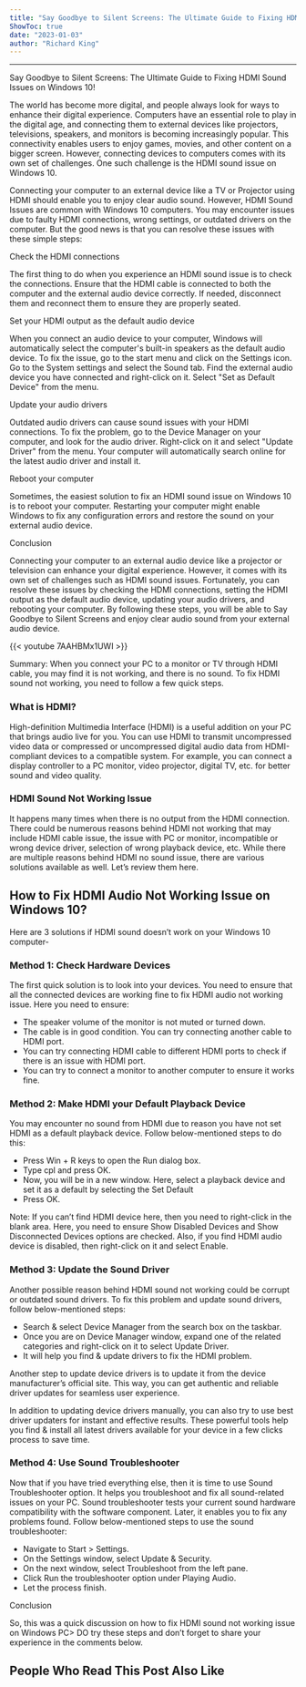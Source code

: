 ```yaml
---
title: "Say Goodbye to Silent Screens: The Ultimate Guide to Fixing HDMI Sound Issues on Windows 10!"
ShowToc: true 
date: "2023-01-03"
author: "Richard King"
---
```

*****
Say Goodbye to Silent Screens: The Ultimate Guide to Fixing HDMI Sound Issues on Windows 10!

The world has become more digital, and people always look for ways to enhance their digital experience. Computers have an essential role to play in the digital age, and connecting them to external devices like projectors, televisions, speakers, and monitors is becoming increasingly popular. This connectivity enables users to enjoy games, movies, and other content on a bigger screen. However, connecting devices to computers comes with its own set of challenges. One such challenge is the HDMI sound issue on Windows 10.

Connecting your computer to an external device like a TV or Projector using HDMI should enable you to enjoy clear audio sound. However, HDMI Sound Issues are common with Windows 10 computers. You may encounter issues due to faulty HDMI connections, wrong settings, or outdated drivers on the computer. But the good news is that you can resolve these issues with these simple steps:

Check the HDMI connections

The first thing to do when you experience an HDMI sound issue is to check the connections. Ensure that the HDMI cable is connected to both the computer and the external audio device correctly. If needed, disconnect them and reconnect them to ensure they are properly seated.

Set your HDMI output as the default audio device

When you connect an audio device to your computer, Windows will automatically select the computer's built-in speakers as the default audio device. To fix the issue, go to the start menu and click on the Settings icon. Go to the System settings and select the Sound tab. Find the external audio device you have connected and right-click on it. Select "Set as Default Device" from the menu.

Update your audio drivers

Outdated audio drivers can cause sound issues with your HDMI connections. To fix the problem, go to the Device Manager on your computer, and look for the audio driver. Right-click on it and select "Update Driver" from the menu. Your computer will automatically search online for the latest audio driver and install it.

Reboot your computer

Sometimes, the easiest solution to fix an HDMI sound issue on Windows 10 is to reboot your computer. Restarting your computer might enable Windows to fix any configuration errors and restore the sound on your external audio device.

Conclusion

Connecting your computer to an external audio device like a projector or television can enhance your digital experience. However, it comes with its own set of challenges such as HDMI sound issues. Fortunately, you can resolve these issues by checking the HDMI connections, setting the HDMI output as the default audio device, updating your audio drivers, and rebooting your computer. By following these steps, you will be able to Say Goodbye to Silent Screens and enjoy clear audio sound from your external audio device.

{{< youtube 7AAHBMx1UWI >}} 



Summary: When you connect your PC to a monitor or TV through HDMI cable, you may find it is not working, and there is no sound. To fix HDMI sound not working, you need to follow a few quick steps.
 
### What is HDMI?
 
High-definition Multimedia Interface (HDMI) is a useful addition on your PC that brings audio live for you. You can use HDMI to transmit uncompressed video data or compressed or uncompressed digital audio data from HDMI-compliant devices to a compatible system. For example, you can connect a display controller to a PC monitor, video projector, digital TV, etc. for better sound and video quality.
 
### HDMI Sound Not Working Issue
 
It happens many times when there is no output from the HDMI connection. There could be numerous reasons behind HDMI not working that may include HDMI cable issue, the issue with PC or monitor, incompatible or wrong device driver, selection of wrong playback device, etc. While there are multiple reasons behind HDMI no sound issue, there are various solutions available as well. Let’s review them here.
 
## How to Fix HDMI Audio Not Working Issue on Windows 10?
 
Here are 3 solutions if HDMI sound doesn’t work on your Windows 10 computer-
 
### Method 1: Check Hardware Devices
 
The first quick solution is to look into your devices. You need to ensure that all the connected devices are working fine to fix HDMI audio not working issue. Here you need to ensure:
 
- The speaker volume of the monitor is not muted or turned down.
 - The cable is in good condition. You can try connecting another cable to HDMI port.
 - You can try connecting HDMI cable to different HDMI ports to check if there is an issue with HDMI port.
 - You can try to connect a monitor to another computer to ensure it works fine.

 
### Method 2: Make HDMI your Default Playback Device
 
You may encounter no sound from HDMI due to reason you have not set HDMI as a default playback device. Follow below-mentioned steps to do this:
 
- Press Win + R keys to open the Run dialog box.
 - Type cpl and press OK.
 - Now, you will be in a new window. Here, select a playback device and set it as a default by selecting the Set Default
 - Press OK.

 

 
Note: If you can’t find HDMI device here, then you need to right-click in the blank area. Here, you need to ensure Show Disabled Devices and Show Disconnected Devices options are checked. Also, if you find HDMI audio device is disabled, then right-click on it and select Enable.
 
### Method 3: Update the Sound Driver
 
Another possible reason behind HDMI sound not working could be corrupt or outdated sound drivers. To fix this problem and update sound drivers, follow below-mentioned steps:
 
- Search & select Device Manager from the search box on the taskbar.
 - Once you are on Device Manager window, expand one of the related categories and right-click on it to select Update Driver.
 - It will help you find & update drivers to fix the HDMI problem.

 
Another step to update device drivers is to update it from the device manufacturer’s official site. This way, you can get authentic and reliable driver updates for seamless user experience.
 
In addition to updating device drivers manually, you can also try to use best driver updaters for instant and effective results. These powerful tools help you find & install all latest drivers available for your device in a few clicks process to save time.
 
### Method 4: Use Sound Troubleshooter
 
Now that if you have tried everything else, then it is time to use Sound Troubleshooter option. It helps you troubleshoot and fix all sound-related issues on your PC. Sound troubleshooter tests your current sound hardware compatibility with the software component. Later, it enables you to fix any problems found. Follow below-mentioned steps to use the sound troubleshooter:
 
- Navigate to Start > Settings.
 - On the Settings window, select Update & Security.
 - On the next window, select Troubleshoot from the left pane.
 - Click Run the troubleshooter option under Playing Audio.
 - Let the process finish.

 
Conclusion
 
So, this was a quick discussion on how to fix HDMI sound not working issue on Windows PC> DO try these steps and don’t forget to share your experience in the comments below.
 
##  People Who Read This Post Also Like 



